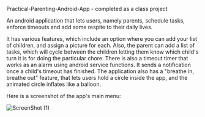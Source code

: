 Practical-Parenting-Android-App - completed as a class project

An android application that lets users, namely parents, schedule tasks, enforce timeouts and add some respite to their daily lives. 

It has various features, which include an option where you can add your list of children, and assign a picture for each. 
Also, the parent can add a list of tasks, which will cycle between the children letting them know which child's turn it is for doing the particular chore. There is also a timeout timer that works as an alarm using android service functions. It sends a notification once a child's timeout has finished. The application also has a "breathe in, breathe out" feature, that lets users hold a circle inside the app, and the animated circle inflates like a balloon.

Here is a screenshot of the app's main menu:

![ScreenShot (1)](https://user-images.githubusercontent.com/109765625/180501892-09797550-4c0f-445a-92bc-b9b8c1b2c365.jpg)

